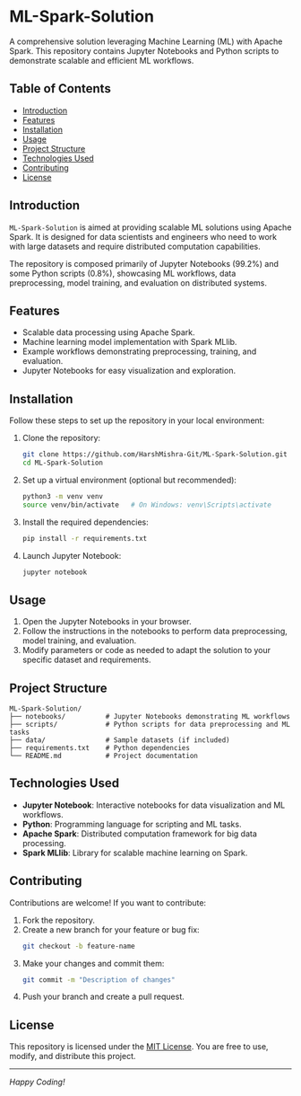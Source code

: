 # ML-Spark-Solution

A comprehensive solution leveraging Machine Learning (ML) with Apache Spark. This repository contains Jupyter Notebooks and Python scripts to demonstrate scalable and efficient ML workflows.

## Table of Contents
- [Introduction](#introduction)
- [Features](#features)
- [Installation](#installation)
- [Usage](#usage)
- [Project Structure](#project-structure)
- [Technologies Used](#technologies-used)
- [Contributing](#contributing)
- [License](#license)

## Introduction
`ML-Spark-Solution` is aimed at providing scalable ML solutions using Apache Spark. It is designed for data scientists and engineers who need to work with large datasets and require distributed computation capabilities.

The repository is composed primarily of Jupyter Notebooks (99.2%) and some Python scripts (0.8%), showcasing ML workflows, data preprocessing, model training, and evaluation on distributed systems.

## Features
- Scalable data processing using Apache Spark.
- Machine learning model implementation with Spark MLlib.
- Example workflows demonstrating preprocessing, training, and evaluation.
- Jupyter Notebooks for easy visualization and exploration.

## Installation
Follow these steps to set up the repository in your local environment:

1. Clone the repository:
   ```bash
   git clone https://github.com/HarshMishra-Git/ML-Spark-Solution.git
   cd ML-Spark-Solution
   ```

2. Set up a virtual environment (optional but recommended):
   ```bash
   python3 -m venv venv
   source venv/bin/activate   # On Windows: venv\Scripts\activate
   ```

3. Install the required dependencies:
   ```bash
   pip install -r requirements.txt
   ```

4. Launch Jupyter Notebook:
   ```bash
   jupyter notebook
   ```

## Usage
1. Open the Jupyter Notebooks in your browser.
2. Follow the instructions in the notebooks to perform data preprocessing, model training, and evaluation.
3. Modify parameters or code as needed to adapt the solution to your specific dataset and requirements.

## Project Structure
```
ML-Spark-Solution/
├── notebooks/          # Jupyter Notebooks demonstrating ML workflows
├── scripts/            # Python scripts for data preprocessing and ML tasks
├── data/               # Sample datasets (if included)
├── requirements.txt    # Python dependencies
└── README.md           # Project documentation
```

## Technologies Used
- **Jupyter Notebook**: Interactive notebooks for data visualization and ML workflows.
- **Python**: Programming language for scripting and ML tasks.
- **Apache Spark**: Distributed computation framework for big data processing.
- **Spark MLlib**: Library for scalable machine learning on Spark.

## Contributing
Contributions are welcome! If you want to contribute:
1. Fork the repository.
2. Create a new branch for your feature or bug fix:
   ```bash
   git checkout -b feature-name
   ```
3. Make your changes and commit them:
   ```bash
   git commit -m "Description of changes"
   ```
4. Push your branch and create a pull request.

## License
This repository is licensed under the [MIT License](LICENSE). You are free to use, modify, and distribute this project.

---

*Happy Coding!*
